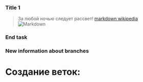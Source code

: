 ### Title 1
> За любой ночью следует рассвет!
[markdown wikipedia](https://ru.wikipedia.org/wiki/Markdown)
![Markdown](https://www.pngegg.com/ru/png-zmbxe)
### End task
### New information about branches
# Создание веток: